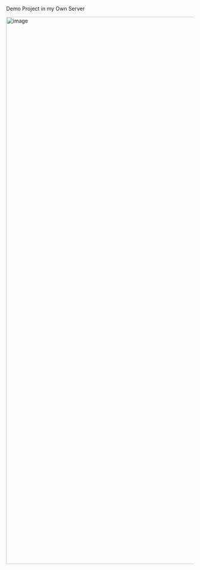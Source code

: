 Demo Project in my Own Server


<img width="1470" alt="image" src="https://github.com/user-attachments/assets/95a45622-5707-43f8-b32d-34c06c546802" />
